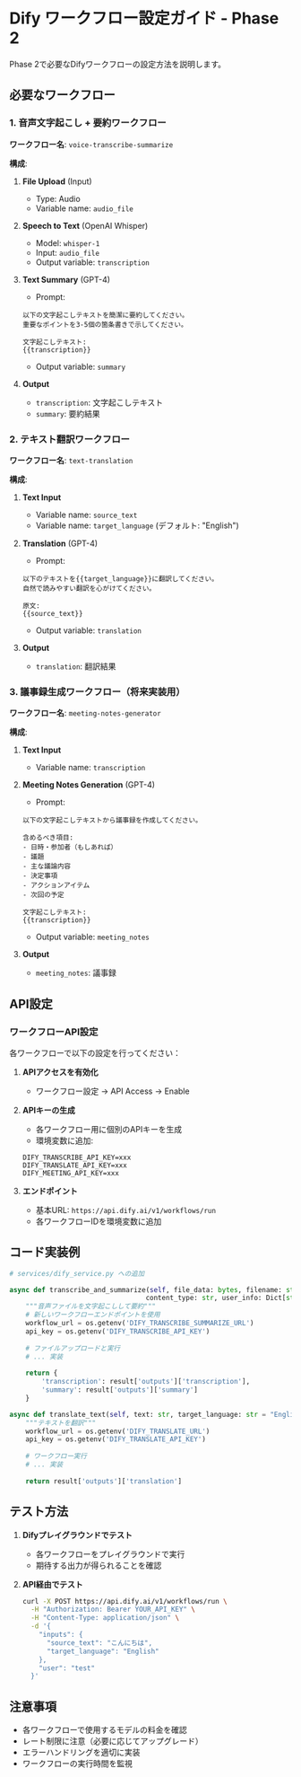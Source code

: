 # Dify ワークフロー設定ガイド - Phase 2

Phase 2で必要なDifyワークフローの設定方法を説明します。

## 必要なワークフロー

### 1. 音声文字起こし + 要約ワークフロー

**ワークフロー名**: `voice-transcribe-summarize`

**構成**:
1. **File Upload** (Input)
   - Type: Audio
   - Variable name: `audio_file`

2. **Speech to Text** (OpenAI Whisper)
   - Model: `whisper-1`
   - Input: `audio_file`
   - Output variable: `transcription`

3. **Text Summary** (GPT-4)
   - Prompt:
   ```
   以下の文字起こしテキストを簡潔に要約してください。
   重要なポイントを3-5個の箇条書きで示してください。
   
   文字起こしテキスト:
   {{transcription}}
   ```
   - Output variable: `summary`

4. **Output**
   - `transcription`: 文字起こしテキスト
   - `summary`: 要約結果

### 2. テキスト翻訳ワークフロー

**ワークフロー名**: `text-translation`

**構成**:
1. **Text Input**
   - Variable name: `source_text`
   - Variable name: `target_language` (デフォルト: "English")

2. **Translation** (GPT-4)
   - Prompt:
   ```
   以下のテキストを{{target_language}}に翻訳してください。
   自然で読みやすい翻訳を心がけてください。
   
   原文:
   {{source_text}}
   ```
   - Output variable: `translation`

3. **Output**
   - `translation`: 翻訳結果

### 3. 議事録生成ワークフロー（将来実装用）

**ワークフロー名**: `meeting-notes-generator`

**構成**:
1. **Text Input**
   - Variable name: `transcription`

2. **Meeting Notes Generation** (GPT-4)
   - Prompt:
   ```
   以下の文字起こしテキストから議事録を作成してください。
   
   含めるべき項目:
   - 日時・参加者（もしあれば）
   - 議題
   - 主な議論内容
   - 決定事項
   - アクションアイテム
   - 次回の予定
   
   文字起こしテキスト:
   {{transcription}}
   ```
   - Output variable: `meeting_notes`

3. **Output**
   - `meeting_notes`: 議事録

## API設定

### ワークフローAPI設定

各ワークフローで以下の設定を行ってください：

1. **APIアクセスを有効化**
   - ワークフロー設定 → API Access → Enable

2. **APIキーの生成**
   - 各ワークフロー用に個別のAPIキーを生成
   - 環境変数に追加:
   ```
   DIFY_TRANSCRIBE_API_KEY=xxx
   DIFY_TRANSLATE_API_KEY=xxx
   DIFY_MEETING_API_KEY=xxx
   ```

3. **エンドポイント**
   - 基本URL: `https://api.dify.ai/v1/workflows/run`
   - 各ワークフローIDを環境変数に追加

## コード実装例

```python
# services/dify_service.py への追加

async def transcribe_and_summarize(self, file_data: bytes, filename: str, 
                                  content_type: str, user_info: Dict[str, str]) -> Dict[str, str]:
    """音声ファイルを文字起こしして要約"""
    # 新しいワークフローエンドポイントを使用
    workflow_url = os.getenv('DIFY_TRANSCRIBE_SUMMARIZE_URL')
    api_key = os.getenv('DIFY_TRANSCRIBE_API_KEY')
    
    # ファイルアップロードと実行
    # ... 実装
    
    return {
        'transcription': result['outputs']['transcription'],
        'summary': result['outputs']['summary']
    }

async def translate_text(self, text: str, target_language: str = "English") -> str:
    """テキストを翻訳"""
    workflow_url = os.getenv('DIFY_TRANSLATE_URL')
    api_key = os.getenv('DIFY_TRANSLATE_API_KEY')
    
    # ワークフロー実行
    # ... 実装
    
    return result['outputs']['translation']
```

## テスト方法

1. **Difyプレイグラウンドでテスト**
   - 各ワークフローをプレイグラウンドで実行
   - 期待する出力が得られることを確認

2. **API経由でテスト**
   ```bash
   curl -X POST https://api.dify.ai/v1/workflows/run \
     -H "Authorization: Bearer YOUR_API_KEY" \
     -H "Content-Type: application/json" \
     -d '{
       "inputs": {
         "source_text": "こんにちは",
         "target_language": "English"
       },
       "user": "test"
     }'
   ```

## 注意事項

- 各ワークフローで使用するモデルの料金を確認
- レート制限に注意（必要に応じてアップグレード）
- エラーハンドリングを適切に実装
- ワークフローの実行時間を監視